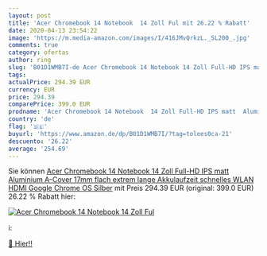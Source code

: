 ```yaml
---
layout: post
title: 'Acer Chromebook 14 Notebook  14 Zoll Ful mit 26.22 % Rabatt'
date: 2020-04-13 23:54:22
image: 'https://m.media-amazon.com/images/I/416JMvQrkzL._SL200_.jpg'
comments: true
category: ofertas
author: ring
slug: 'B01D1WMB7I-de Acer Chromebook 14 Notebook 14 Zoll Full-HD IPS matt...'
tags: 
actualPrice: 294.39 EUR
currency: EUR
price: 294.39
comparePrice: 399.0 EUR
prodname: 'Acer Chromebook 14 Notebook  14 Zoll Full-HD IPS matt  Aluminium A-Cover  17mm flach  extrem lange Akkulaufzeit  schnelles WLAN  HDMI  Google Chrome OS  Silber'
country: 'de'
flag: '🇩🇪'
buyurl: 'https://www.amazon.de/dp/B01D1WMB7I/?tag=tolees0ca-21'
descuento: '26.22'
average: '254.69'
---
```


Sie können [Acer Chromebook 14 Notebook  14 Zoll Full-HD IPS matt  Aluminium A-Cover  17mm flach  extrem lange Akkulaufzeit  schnelles WLAN  HDMI  Google Chrome OS  Silber](https://www.amazon.de/dp/B01D1WMB7I/?tag=tolees0ca-21) mit Preis 294.39 EUR (original: 399.0 EUR) 26.22 % Rabatt hier:

[![Acer Chromebook 14 Notebook  14 Zoll Ful](https://m.media-amazon.com/images/I/416JMvQrkzL._SL200_.jpg)](https://www.amazon.de/dp/B01D1WMB7I/?tag=tolees0ca-21)

ℹ️:


[🛒 Hier!!](https://www.amazon.de/dp/B01D1WMB7I/?tag=tolees0ca-21)
